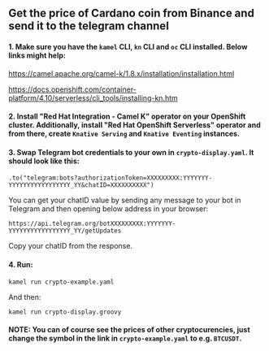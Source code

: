 ## Get the price of Cardano coin from Binance and send it to the telegram channel

#### 1. Make sure you have the `kamel` CLI, `kn` CLI and `oc` CLI installed. Below links might help:

https://camel.apache.org/camel-k/1.8.x/installation/installation.html 

https://docs.openshift.com/container-platform/4.10/serverless/cli_tools/installing-kn.htm


#### 2. Install "Red Hat Integration - Camel K" operator on your OpenShift cluster. Additionally, install "Red Hat OpenShift Serverless" operator and from there, create `Knative Serving` and `Knative Eventing` instances.

#### 3. Swap Telegram bot credentials to your own in `crypto-display.yaml`. It should look like this:

`.to("telegram:bots?authorizationToken=XXXXXXXXX:YYYYYYY-YYYYYYYYYYYYYYYYY_YY&chatID=XXXXXXXXXX")`

You can get your chatID value by sending any message to your bot in Telegram and then opening below address in your browser:

`https://api.telegram.org/botXXXXXXXXX:YYYYYYY-YYYYYYYYYYYYYYYYY_YY/getUpdates`

Copy your chatID from the response.

#### 4. Run:

`kamel run crypto-example.yaml`

And then:

`kamel run crypto-display.groovy`

#### NOTE: You can of course see the prices of other cryptocurencies, just change the symbol in the link in `crypto-example.yaml` to e.g. `BTCUSDT`.
